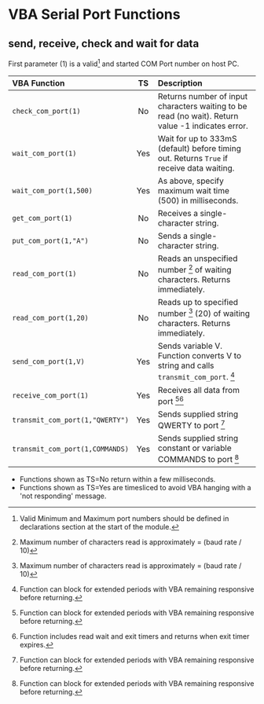 # VBA Serial Port Functions
## send, receive, check and wait for data

First parameter (1) is a valid[^1] and started COM Port number on host PC.

| VBA Function                    |  TS  | Description                                                                                                   |
| :-------------------------------|:----:| :-------------------------------------------------------------------------------------------------------------|
| `check_com_port(1)`             | No   | Returns number of input characters waiting to be read (no wait). Return value -1 indicates error.             |
| `wait_com_port(1)`              | Yes  | Wait for up to 333mS (default) before timing out. Returns `True` if receive data waiting.                     |
| `wait_com_port(1,500)`          | Yes  | As above, specify maximum wait time (500) in milliseconds.                                                    |
| `get_com_port(1)`               | No   | Receives a single-character string.                                                                           |
| `put_com_port(1,"A")`           | No   | Sends a single-character string.                                                                              |
| `read_com_port(1)`              | No   | Reads an unspecified number [^2] of waiting characters. Returns immediately.                                  |
| `read_com_port(1,20)`           | No   | Reads up to specified number [^2] (20) of waiting characters. Returns immediately.                            |
| `send_com_port(1,V)`            | Yes  | Sends variable V. Function converts V to string and calls `transmit_com_port`. [^4]                            |
| `receive_com_port(1)`           | Yes  | Receives all data from port [^4][^3]                                                                         |
| `transmit_com_port(1,"QWERTY")` | Yes  | Sends supplied string QWERTY to port [^4]                                                                     |
| `transmit_com_port(1,COMMANDS)` | Yes  | Sends supplied string constant or variable COMMANDS to port [^4]                                              |

* Functions shown as TS=No return within a few milliseconds. 
* Functions shown as TS=Yes are timesliced to avoid VBA hanging with a 'not responding' message.

[^1]:  Valid Minimum and Maximum port numbers should be defined in declarations section at the start of the module. 

[^2]:  Maximum number of characters read is approximately = (baud rate / 10)  
       
[^3]:  Function includes read wait and exit timers and returns when exit timer expires.  

[^4]:  Function can block for extended periods with VBA remaining responsive before returning.  
       
